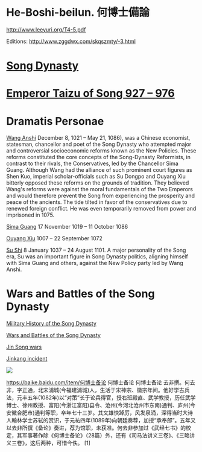 # He-Boshi-beilun. 何博士備論

http://www.leeyuri.org/T4-5.pdf

Editions: http://www.zggdwx.com/skqszmty/-3.html

# [Song Dynasty](https://en.wikipedia.org/wiki/Song_dynasty)

# [Emperor Taizu of Song  927 – 976](https://en.wikipedia.org/wiki/Emperor_Taizu_of_Song)

# Dramatis Personae 

[Wang Anshi](https://en.wikipedia.org/wiki/Wang_Anshi) December 8, 1021 – May 21, 1086), was a Chinese economist, statesman, chancellor and poet of the Song Dynasty who attempted major and controversial socioeconomic reforms known as the New Policies. These reforms constituted the core concepts of the Song-Dynasty Reformists, in contrast to their rivals, the Conservatives, led by the Chancellor Sima Guang.
Although Wang had the alliance of such prominent court figures as Shen Kuo, imperial scholar-officials such as Su Dongpo and Ouyang Xiu bitterly opposed these reforms on the grounds of tradition. They believed Wang's reforms were against the moral fundamentals of the Two Emperors and would therefore prevent the Song from experiencing the prosperity and peace of the ancients. The tide tilted in favor of the conservatives due to renewed foreign conflict. He was even temporarily removed from power and imprisoned in 1075.

[Sima Guang](https://en.wikipedia.org/wiki/Sima_Guang) 17 November 1019 – 11 October 1086

[Ouyang Xiu](https://en.wikipedia.org/wiki/Ouyang_Xiu) 1007 – 22 September 1072

[Su Shi](https://en.wikipedia.org/wiki/Su_Shi) 8 January 1037 – 24 August 1101. A major personality of the Song era, Su was an important figure in Song Dynasty politics, aligning himself with Sima Guang and others, against the New Policy party led by Wang Anshi. 

# Wars and Battles of the Song Dynasty

[Military History of the Song Dynasty](https://en.wikipedia.org/wiki/Military_history_of_the_Song_dynasty)

[Wars and Battles of the Song Dynasty](https://en.wikipedia.org/wiki/List_of_Chinese_wars_and_battles#Song_dynasty_.28960.E2.80.931279.29)

[Jin Song wars](https://en.wikipedia.org/wiki/Jin%E2%80%93Song_Wars)

[Jinkang incident](https://en.wikipedia.org/wiki/Jingkang_incident)

<img src="https://upload.wikimedia.org/wikipedia/commons/thumb/4/48/Song_Jin_Wars.jpg/1024px-Song_Jin_Wars.jpg">





https://baike.baidu.com/item/何博士备论
何博士备论
何博士备论
去非撰。何去非，字正通，北宋浦城(今福建浦城)人，生活于宋神宗、徽宗年间。他好学古兵法，元丰五年(1082年)以“对策”长于论兵得官，授右班殿直、武学教授，历任武学博士、徐州教授、富阳(今浙江富阳)县令、沧州(今河北沧州市东南)通判、庐州(今安徽合肥市)通判等职，卒年七十三岁。其文雄快踔厉，风发泉涌，深得当时大诗人翰林学士苏轼的赏识，于元祐四年(1089年)向朝廷奏荐，加授“承奉郎”。五年又以去非所撰《备论》奏进，荐为馆职，未获准。何去非参加过《武经七书》的校定，其军事著作除《何博士备论》（28篇）外，还有《司马法讲义三卷》、《三略讲义三卷》，这后两种，可惜今佚。 [1] 


